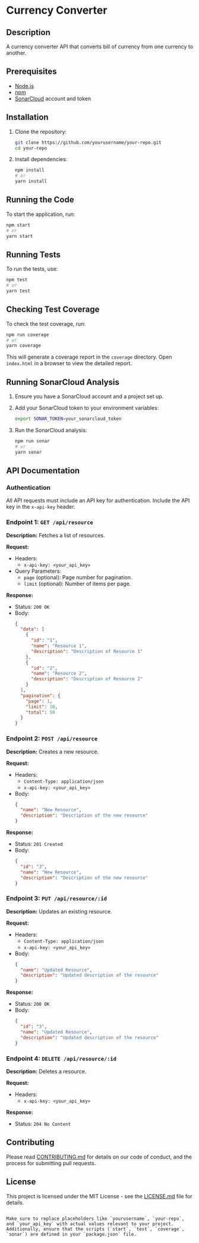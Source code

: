 # Currency Converter

## Description
A currency converter API that converts bill of currency from one currency to another.

## Prerequisites
- [Node.js](https://nodejs.org/)
- [npm](https://www.npmjs.com/)
- [SonarCloud](https://sonarcloud.io/) account and token

## Installation
1. Clone the repository:
    ```sh
    git clone https://github.com/yourusername/your-repo.git
    cd your-repo
    ```

2. Install dependencies:
    ```sh
    npm install
    # or
    yarn install
    ```

## Running the Code
To start the application, run:
```sh
npm start
# or
yarn start
```

## Running Tests
To run the tests, use:
```sh
npm test
# or
yarn test
```

## Checking Test Coverage
To check the test coverage, run:
```sh
npm run coverage
# or
yarn coverage
```

This will generate a coverage report in the `coverage` directory. Open `index.html` in a browser to view the detailed report.

## Running SonarCloud Analysis
1. Ensure you have a SonarCloud account and a project set up.
2. Add your SonarCloud token to your environment variables:
    ```sh
    export SONAR_TOKEN=your_sonarcloud_token
    ```

3. Run the SonarCloud analysis:
    ```sh
    npm run sonar
    # or
    yarn sonar
    ```

## API Documentation

### Authentication
All API requests must include an API key for authentication. Include the API key in the `x-api-key` header.

### Endpoint 1: `GET /api/resource`
**Description:** Fetches a list of resources.

**Request:**
- Headers: 
  - `x-api-key: <your_api_key>`
- Query Parameters:
  - `page` (optional): Page number for pagination.
  - `limit` (optional): Number of items per page.

**Response:**
- Status: `200 OK`
- Body:
  ```json
  {
    "data": [
      {
        "id": "1",
        "name": "Resource 1",
        "description": "Description of Resource 1"
      },
      {
        "id": "2",
        "name": "Resource 2",
        "description": "Description of Resource 2"
      }
    ],
    "pagination": {
      "page": 1,
      "limit": 10,
      "total": 50
    }
  }
  ```

### Endpoint 2: `POST /api/resource`
**Description:** Creates a new resource.

**Request:**
- Headers: 
  - `Content-Type: application/json`
  - `x-api-key: <your_api_key>`
- Body:
  ```json
  {
    "name": "New Resource",
    "description": "Description of the new resource"
  }
  ```

**Response:**
- Status: `201 Created`
- Body:
  ```json
  {
    "id": "3",
    "name": "New Resource",
    "description": "Description of the new resource"
  }
  ```

### Endpoint 3: `PUT /api/resource/:id`
**Description:** Updates an existing resource.

**Request:**
- Headers: 
  - `Content-Type: application/json`
  - `x-api-key: <your_api_key>`
- Body:
  ```json
  {
    "name": "Updated Resource",
    "description": "Updated description of the resource"
  }
  ```

**Response:**
- Status: `200 OK`
- Body:
  ```json
  {
    "id": "3",
    "name": "Updated Resource",
    "description": "Updated description of the resource"
  }
  ```

### Endpoint 4: `DELETE /api/resource/:id`
**Description:** Deletes a resource.

**Request:**
- Headers: 
  - `x-api-key: <your_api_key>`

**Response:**
- Status: `204 No Content`

## Contributing
Please read [CONTRIBUTING.md](CONTRIBUTING.md) for details on our code of conduct, and the process for submitting pull requests.

## License
This project is licensed under the MIT License - see the [LICENSE.md](LICENSE.md) file for details.
```

Make sure to replace placeholders like `yourusername`, `your-repo`, and `your_api_key` with actual values relevant to your project. Additionally, ensure that the scripts (`start`, `test`, `coverage`, `sonar`) are defined in your `package.json` file.
```
